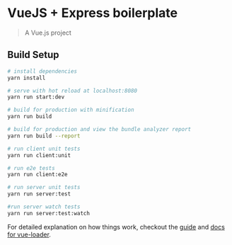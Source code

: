 # VueJS + Express boilerplate

> A Vue.js project

## Build Setup

``` bash
# install dependencies
yarn install

# serve with hot reload at localhost:8080
yarn run start:dev

# build for production with minification
yarn run build

# build for production and view the bundle analyzer report
yarn run build --report

# run client unit tests
yarn run client:unit

# run e2e tests
yarn run client:e2e

# run server unit tests
yarn run server:test

#run server watch tests
yarn run server:test:watch
```

For detailed explanation on how things work, checkout the [guide](http://vuejs-templates.github.io/webpack/) and [docs for vue-loader](http://vuejs.github.io/vue-loader).
